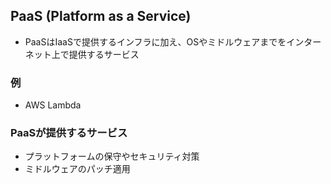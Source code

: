 ## PaaS (Platform as a Service)

- PaaSはIaaSで提供するインフラに加え、OSやミドルウェアまでをインターネット上で提供するサービス

### 例

- AWS Lambda

### PaaSが提供するサービス

- プラットフォームの保守やセキュリティ対策
- ミドルウェアのパッチ適用